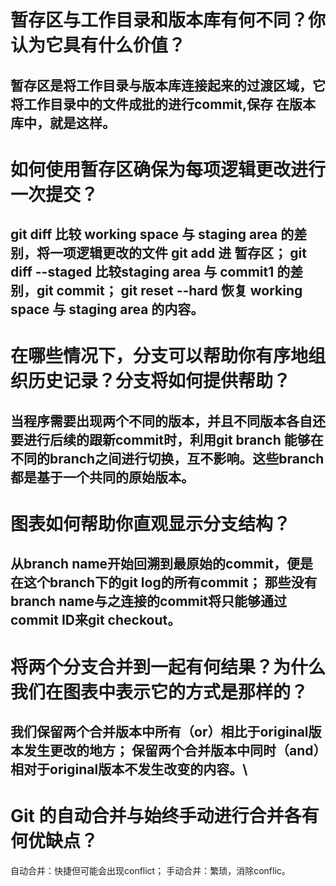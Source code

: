 # 暂存区与工作目录和版本库有何不同？你认为它具有什么价值？

暂存区是将工作目录与版本库连接起来的过渡区域，它将工作目录中的文件成批的进行commit,保存
在版本库中，就是这样。
---

# 如何使用暂存区确保为每项逻辑更改进行一次提交？

git diff 比较 working space 与 staging area 的差别，将一项逻辑更改的文件 git add 进
暂存区；
git diff --staged 比较staging area 与 commit1 的差别，git commit；
git reset --hard 恢复 working space 与 staging area 的内容。
---
# 在哪些情况下，分支可以帮助你有序地组织历史记录？分支将如何提供帮助？

当程序需要出现两个不同的版本，并且不同版本各自还要进行后续的跟新commit时，利用git branch
能够在不同的branch之间进行切换，互不影响。这些branch都是基于一个共同的原始版本。
---
# 图表如何帮助你直观显示分支结构？

从branch name开始回溯到最原始的commit，便是在这个branch下的git log的所有commit；
那些没有branch name与之连接的commit将只能够通过commit ID来git checkout。
---
# 将两个分支合并到一起有何结果？为什么我们在图表中表示它的方式是那样的？

我们保留两个合并版本中所有（or）相比于original版本发生更改的地方；
保留两个合并版本中同时（and）相对于original版本不发生改变的内容。\
---
# Git 的自动合并与始终手动进行合并各有何优缺点？

自动合并：快捷但可能会出现conflict；
手动合并：繁琐，消除conflic。
